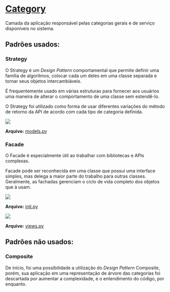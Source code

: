 # [Category](https://github.com/pax-app/Category)

Camada da aplicação responsável pelas categorias gerais e de serviço disponíveis no sistema.

## Padrões usados:

### Strategy

O Strategy é um _Design Pattern_ comportamental que permite definir uma família de algoritmos, colocar cada um deles em uma classe separada e tornar seus objetos intercambiáveis.

É frequentemente usado em várias estruturas para fornecer aos usuários uma maneira de alterar o comportamento de uma classe sem estendê-lo.

O Strategy foi utilizado como forma de usar diferentes variações do método de retorno da API de acordo com cada tipo de categoria definida.

<img src="https://i.imgur.com/oPSgBlQ.png">

**Arquivo:** [models.py](https://github.com/pax-app/Category/blob/devel/project/api/models.py)

### Facade

O Facade é especialmente útil ao trabalhar com bibliotecas e APIs complexas.

Facade pode ser reconhecida em uma classe que possui uma interface simples, mas delega a maior parte do trabalho para outras classes. Geralmente, as fachadas gerenciam o ciclo de vida completo dos objetos que à usam.

<img src="https://i.imgur.com/P0ypUkk.png">

**Arquivo:** [init.py](https://github.com/pax-app/Category/blob/devel/project/__init__.py)

<img src="https://i.imgur.com/4NwwZhh.png">

**Arquivo:** [views.py](https://github.com/pax-app/Category/blob/devel/project/api/views.py)

## Padrões não usados:

### Composite

De início, foi uma possíbilidade a utilização do _Design Pattern_ Composite, porém, sua aplicação em uma representação de árvore das categorias foi descartada por aumentar a complexidade, e o entendimento do código, por enquanto.
